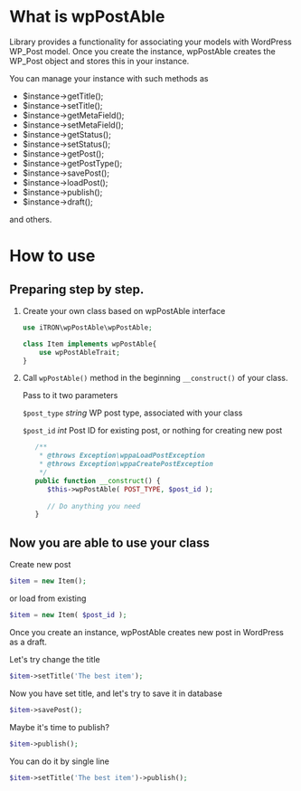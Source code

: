 # What is wpPostAble

Library provides a functionality for associating your models with WordPress WP_Post model.
Once you create the instance, wpPostAble creates the WP_Post object and stores this in your instance.

You can manage your instance with such methods as

- $instance->getTitle();
- $instance->setTitle();
- $instance->getMetaField();
- $instance->setMetaField();
- $instance->getStatus();
- $instance->setStatus();
- $instance->getPost();
- $instance->getPostType();
- $instance->savePost();
- $instance->loadPost();
- $instance->publish();
- $instance->draft();

and others.

# How to use
## Preparing step by step.

1. Create your own class based on wpPostAble interface

    ```php
    use iTRON\wpPostAble\wpPostAble;
    
    class Item implements wpPostAble{
        use wpPostAbleTrait;
    }
    ```

2. Call `wpPostAble()` method in the beginning `__construct()` of your class.

   Pass to it two parameters

   `$post_type` _string_ WP post type, associated with your class

   `$post_id`   _int_    Post ID for existing post, or nothing for creating new post

   ```php
      /**
       * @throws Exception\wppaLoadPostException
       * @throws Exception\wppaCreatePostException
       */
      public function __construct() {
         $this->wpPostAble( POST_TYPE, $post_id );
         
         // Do anything you need
      }
   ```

## Now you are able to use your class

Create new post

```php
$item = new Item();
```

or load from existing

```php
$item = new Item( $post_id );
```


Once you create an instance, wpPostAble creates new post in WordPress as a draft.

Let's try change the title
```php
$item->setTitle('The best item');
```
Now you have set title, and let's try to save it in database
```php
$item->savePost();
```

Maybe it's time to publish?
```php
$item->publish();
```

You can do it by single line
```php
$item->setTitle('The best item')->publish();
```
